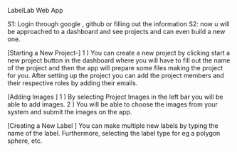 LabelLab Web App

S1: Login through google , github or filling out the information
S2: now u will be approached to a dashboard and see  projects and can even build a new one.

[Starting a New Project-]
1 ) You can create a new project by clicking start a new project button in the dashboard where you will have to fill out the name of the project and then the app will prepare some files making the project for you. After setting up the project you can add the project members and their respective roles by adding their emails.


[Adding Images ]
1 ) By selecting Project Images in the left bar you will be able to add images. 2 ) You will be able to choose the images from your system and submit the images on the app.
  
  
  
  
  
 [Creating a New Label ]
You can make multiple new labels by typing the name of the label. Furthermore, selecting the label type for eg a polygon sphere, etc.
